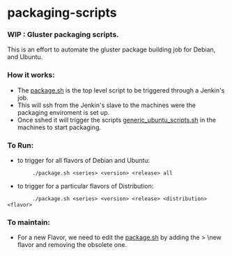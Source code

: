 # packaging-scripts

### WIP : Gluster packaging scripts.

This is an effort to automate the gluster package building job for Debian,
and Ubuntu.

### How it works:

* The [package.sh](scripts/package.sh) is the top level script to be triggered through a Jenkin's job.
* This will ssh from the Jenkin's slave to the machines were the packaging enviroment is set up.
* Once sshed it will trigger the scripts [generic_ubuntu_scripts.sh](scripts/generic_ubuntu_scripts.sh) in the machines to start packaging.

### To Run:

* to trigger for all flavors of Debian and Ubuntu:

```
        ./package.sh <series> <version> <release> all
```

* to trigger for a particular flavors of Distribution:

```
        ./package.sh <series> <version> <release> <distribution> <flavor>
```

### To maintain:

* For a new Flavor, we need to edit the [package.sh](scripts/package.sh) by adding the    >  \new flavor and removing the obsolete one.

